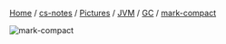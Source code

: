 [Home](https://mengxianbin.github.io) /
[cs-notes](https://mengxianbin.github.io/cs-notes/site) /
[Pictures](https://mengxianbin.github.io/cs-notes/site/Pictures) /
[JVM](https://mengxianbin.github.io/cs-notes/site/Pictures/JVM) /
[GC](https://mengxianbin.github.io/cs-notes/site/Pictures/JVM/GC) /
[mark-compact](https://mengxianbin.github.io/cs-notes/site/Pictures/JVM/GC/mark-compact)

![mark-compact](https://mengxianbin.github.io/cs-notes/./Pictures/JVM/GC/mark-compact.jpg)